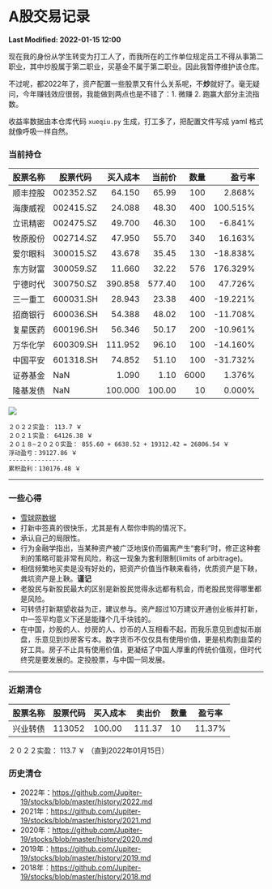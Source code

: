 # A股交易记录

**Last Modified: 2022-01-15 12:00**

现在我的身份从学生转变为打工人了，而我所在的工作单位规定员工不得从事第二职业，其中炒股属于第二职业，买基金不属于第二职业。因此我暂停维护该仓库。

不过呢，都2022年了，资产配置一些股票又有什么关系呢，不**炒**就好了。毫无疑问，今年赚钱效应很弱，我能做到两点也是不错了：1. 微赚 2. 跑赢大部分主流指数。

<!-- more -->

收益率数据由本仓库代码 `xueqiu.py` 生成，打工多了，把配置文件写成 yaml 格式就像呼吸一样自然。

### 当前持仓

| 股票名称 |    股票代码 |  买入成本 |   当前价 |   数量 |    盈亏率 |
| ------- | --------- | -------: | -----: | ----: | -------: |
| 顺丰控股 | 002352.SZ |   64.150 |   65.99 |   100 |   2.868% |
| 海康威视 | 002415.SZ |   24.088 |   48.30 |   400 | 100.515% |
| 立讯精密 | 002475.SZ |   49.700 |   46.30 |   100 |  -6.841% |
| 牧原股份 | 002714.SZ |   47.950 |   55.70 |   340 |  16.163% |
| 爱尔眼科 | 300015.SZ |   43.678 |   35.45 |   130 | -18.838% |
| 东方财富 | 300059.SZ |   11.660 |   32.22 |   576 | 176.329% |
| 宁德时代 | 300750.SZ |  390.858 |  577.40 |   100 |  47.726% |
| 三一重工 | 600031.SH |   28.943 |   23.38 |   400 | -19.221% |
| 招商银行 | 600036.SH |   54.388 |   48.02 |   100 | -11.708% |
| 复星医药 | 600196.SH |   56.346 |   50.17 |   200 | -10.961% |
| 万华化学 | 600309.SH |  111.952 |   96.10 |   100 | -14.160% |
| 中国平安 | 601318.SH |   74.852 |   51.10 |   100 | -31.732% |
| 证券基金 |       NaN |    1.090 |    1.10 |  6000 |   1.376% |
| 隆基发债 |       NaN |  100.000 |  100.00 |    10 |   0.000% |

![](https://jupiter-public.obs.cn-east-3.myhuaweicloud.com/picture/stock/dfcf-2022-01-15.jpg)


```
２０２２实盈： 113.7 ￥
２０２１实盈： 64126.38 ￥
２０１８~２０２０实盈： 855.60 + 6638.52 + 19312.42 = 26806.54 ￥
浮动盈亏：39127.86 ￥
---------------
累积盈利：130176.48 ￥
```

-----------------

### 一些心得

- [雪球网数据](https://xueqiu.com/service/v5/stock/screener/quote/list?page=1&size=9999&order=desc&orderby=percent&order_by=percent&market=CN&type=sh_sz%27)
- 打新中签真的很快乐，尤其是有人帮你申购的情况下。
- 承认自己的局限性。
- 行为金融学指出，当某种资产被广泛地误价而偏离产生“套利”时，修正这种套利的策略可能非常有风险，称这一现象为套利限制(limits of arbitrage)。
- 相信频繁地买卖是没有好处的，把资产价值当作鞅来看待，优质资产是下鞅，粪坑资产是上鞅。**谨记**
- 老股民与新股民最大的区别是新股民觉得永远都有机会，而老股民觉得哪里都是风险。
- 可转债打新期望收益为正，建议参与。资产超过10万建议开通创业板并打新，中一签平均意义下还是能赚个几千块钱的。
- 在中国，炒股的人、炒房的人、炒币的人互相看不起，而我乐意见到虚拟币崩盘，乐意见到炒房客亏本。数字货币不仅仅具有使用价值，更是机构割韭菜的好工具。房子不止具有使用价值，更凝结了中国人厚重的传统价值观，但时代终究是要发展的。定投股票，与中国一同发展。

-------------------------------------------------

### 近期清仓
| 股票名称      | 股票代码 | 买入成本 | 卖出价 |  数量  | 盈亏率  |
| ------------- | -------- | -------- | ------ | ------ | ------- |
| 兴业转债       | 113052   | 100.00   | 111.37 |     10  |  11.37% |

２０２２实盈： 113.7 ￥ （直到2022年01月15日）

### 历史清仓
- 2022年：https://github.com/Jupiter-19/stocks/blob/master/history/2022.md
- 2021年：https://github.com/Jupiter-19/stocks/blob/master/history/2021.md
- 2020年：https://github.com/Jupiter-19/stocks/blob/master/history/2020.md
- 2019年：https://github.com/Jupiter-19/stocks/blob/master/history/2019.md
- 2018年：https://github.com/Jupiter-19/stocks/blob/master/history/2018.md
